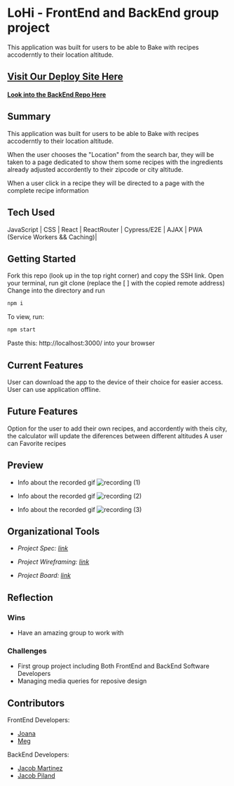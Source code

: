 # LoHi - FrontEnd and BackEnd group project

This application was built for users to be able to Bake with recipes accoderntly to their location altitude.  

## [Visit Our Deploy Site Here](http://lohi.surge.sh/#/)

#### [Look into the BackEnd Repo Here](https://github.com/LoHi-Turing/lohiBE)


## Summary

This application was built for users to be able to Bake with recipes accoderntly to their location altitude.  

When the user chooses the "Location" from the search bar, they will be taken to a page dedicated to show them some recipes with the ingredients already adjusted accordently to their zipcode or city altitude.

When a user click in a recipe they will be directed to a page with the complete recipe information


## Tech Used

JavaScript | CSS | React | ReactRouter | Cypress/E2E | AJAX  | PWA (Service Workers && Caching)|

## Getting Started

Fork this repo (look up in the top right corner) and copy the SSH link.
Open your terminal, run git clone (replace the [ ] with the copied remote address)
Change into the directory and run
```bash
npm i
```
To view, run:

```bash
npm start
```

Paste this: http://localhost:3000/ into your browser

## Current Features


User can download the app to the device of their choice for easier access.
User can use application offline.

## Future Features 

Option for the user to add their own recipes, and accordently with theis city, the calculator will update the diferences 
between different altitudes 
A user can Favorite recipes

## Preview

- Info about the recorded gif
![recording (1)]()


- Info about the recorded gif
![recording (2)]()

- Info about the recorded gif
![recording (3)]()


## Organizational Tools

- *Project Spec: [link](https://mod4.turing.edu/projects/capstone/ "Spec")*

- *Project Wireframing: [link](https://miro.com/app/board/o9J_lq1w5ZE=/?invite_link_id=688520709845)*

- *Project Board: [link](https://github.com/orgs/LoHi-Turing/projects/1)*

## Reflection

### Wins

- Have an amazing group to work with 

### Challenges

- First group project including Both FrontEnd and BackEnd Software Developers 
- Managing media queries for reposive design


## Contributors

FrontEnd Developers: 

- [Joana](https://github.com/joanafbrito)
- [Meg](https://github.com/Meggs625)

BackEnd Developers:

- [Jacob Martinez](https://github.com/Jacobmar13)
- [Jacob Piland](https://github.com/Jtpiland)
